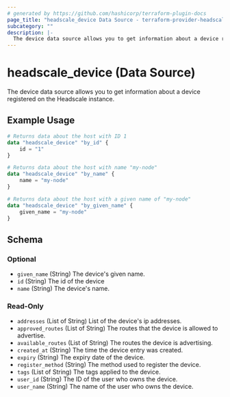 ```yaml
---
# generated by https://github.com/hashicorp/terraform-plugin-docs
page_title: "headscale_device Data Source - terraform-provider-headscale"
subcategory: ""
description: |-
  The device data source allows you to get information about a device registered on the Headscale instance.
---
```


# headscale_device (Data Source)

The device data source allows you to get information about a device registered on the Headscale instance.

## Example Usage

```terraform
# Returns data about the host with ID 1
data "headscale_device" "by_id" {
    id = "1"
}

# Returns data about the host with name "my-node"
data "headscale_device" "by_name" {
    name = "my-node"
}

# Returns data about the host with a given name of "my-node"
data "headscale_device" "by_given_name" {
    given_name = "my-node"
}
```

<!-- schema generated by tfplugindocs -->
## Schema

### Optional

- `given_name` (String) The device's given name.
- `id` (String) The id of the device
- `name` (String) The device's name.

### Read-Only

- `addresses` (List of String) List of the device's ip addresses.
- `approved_routes` (List of String) The routes that the device is allowed to advertise.
- `available_routes` (List of String) The routes the device is advertising.
- `created_at` (String) The time the device entry was created.
- `expiry` (String) The expiry date of the device.
- `register_method` (String) The method used to register the device.
- `tags` (List of String) The tags applied to the device.
- `user_id` (String) The ID of the user who owns the device.
- `user_name` (String) The name of the user who owns the device.
